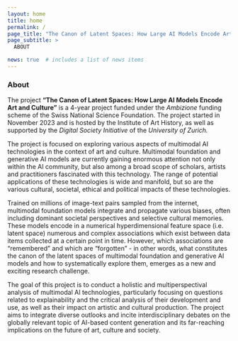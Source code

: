 ```yaml
---
layout: home
title: home
permalink: /
page_title: "The Canon of Latent Spaces: How Large AI Models Encode Art and Culture"
page_subtitle: >
  ABOUT

news: true  # includes a list of news items
---
```


### About

The project **“The Canon of Latent Spaces: How Large AI Models Encode Art and Culture”** is a 4-year project funded under the *Ambizione* funding scheme of the Swiss National Science Foundation. The project started in November 2023 and is hosted by the Institute of Art History, as well as supported by the *Digital Society Initiative* of the *University of Zurich.*

The project is focused on exploring various aspects of multimodal AI technologies in the context of art and culture. Multimodal foundation and generative AI models are currently gaining enormous attention not only within the AI community, but also among a broad scope of scholars, artists and practitioners fascinated with this technology. The range of potential applications of these technologies is wide and manifold, but so are the various cultural, societal, ethical and political impacts of these technologies.

Trained on millions of image-text pairs sampled from the internet, multimodal foundation models integrate and propagate various biases, often including dominant societal perspectives and selective cultural memories. These models encode in a numerical hyperdimensional feature space (i.e. latent space) numerous and complex associations which exist between data items collected at a certain point in time. However, which associations are “remembered” and which are “forgotten” - in other words, what constitutes the canon of the latent spaces of multimodal foundation and generative AI models and how to systematically explore them, emerges as a new and exciting research challenge.

The goal of this project is to conduct a holistic and multiperspectival analysis of multimodal AI technologies, particularly focusing on questions related to explainability and the critical analysis of their development and use, as well as their impact on artistic and cultural production. The project aims to integrate diverse outlooks and incite interdisciplinary debates on the globally relevant topic of AI-based content generation and its far-reaching implications on the future of art, culture and society.
